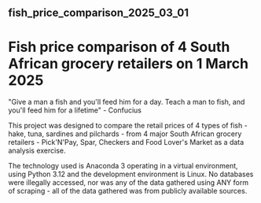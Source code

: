 ## fish_price_comparison_2025_03_01

# Fish price comparison of 4 South African grocery retailers on 1 March 2025

"Give a man a fish and you'll feed him for a day. Teach a man to fish, and you'll feed him for a lifetime" - Confucius

This project was designed to compare the retail prices of 4 types of fish - hake, tuna, sardines and pilchards - from 4 major
South African grocery retailers - Pick'N'Pay, Spar, Checkers and Food Lover's Market as a data analysis exercise.

The technology used is Anaconda 3 operating in a virtual environment, using Python 3.12 and the development environment is Linux.
No databases were illegally accessed, nor was any of the data gathered using ANY form of scraping - all of the data gathered was 
from publicly available sources.